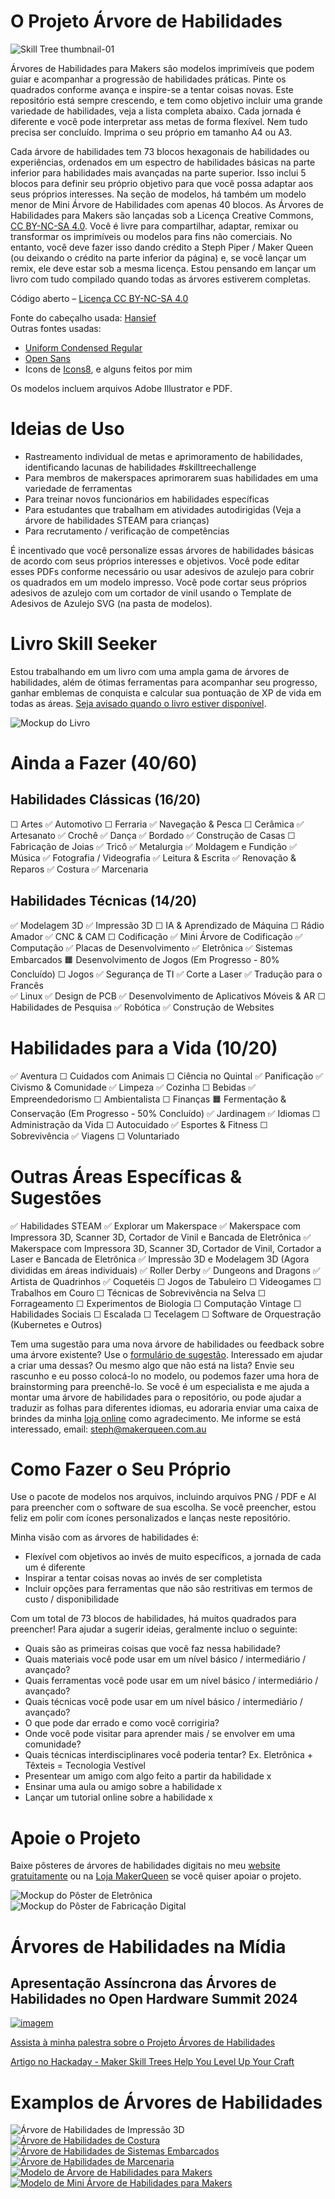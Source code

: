 # O Projeto Árvore de Habilidades
![Skill Tree thumbnail-01](https://github.com/sjpiper145/MakerSkillTree/assets/7828884/66825c18-a0fb-4693-87ef-d1eb3c1e22a0)


Árvores de Habilidades para Makers são modelos imprimíveis que podem guiar e acompanhar a progressão de habilidades práticas. Pinte os quadrados conforme avança e inspire-se a tentar coisas novas. Este repositório está sempre crescendo, e tem como objetivo incluir uma grande variedade de habilidades, veja a lista completa abaixo. Cada jornada é diferente e você pode interpretar ass metas de forma flexível. Nem tudo precisa ser concluído. Imprima o seu próprio em tamanho A4 ou A3.

Cada árvore de habilidades tem 73 blocos hexagonais de habilidades ou experiências, ordenados em um espectro de habilidades básicas na parte inferior para habilidades mais avançadas na parte superior. Isso inclui 5 blocos para definir seu próprio objetivo para que você possa adaptar aos seus próprios interesses. Na seção de modelos, há também um modelo menor de Mini Árvore de Habilidades com apenas 40 blocos. As Árvores de Habilidades para Makers são lançadas sob a Licença Creative Commons, [CC BY-NC-SA 4.0](https://creativecommons.org/licenses/by-nc-sa/4.0/). Você é livre para compartilhar, adaptar, remixar ou transformar os imprimíveis ou modelos para fins não comerciais. No entanto, você deve fazer isso dando crédito a Steph Piper / Maker Queen (ou deixando o crédito na parte inferior da página) e, se você lançar um remix, ele deve estar sob a mesma licença. Estou pensando em lançar um livro com tudo compilado quando todas as árvores estiverem completas.

Código aberto – [Licença CC BY-NC-SA 4.0](https://creativecommons.org/licenses/by-nc-sa/4.0/)

Fonte do cabeçalho usada: [Hansief](https://www.dafont.com/hansief.font)     
Outras fontes usadas:
  - [Uniform Condensed Regular](https://befonts.com/uniform-pro-font-family.html)
  - [Open Sans](https://fonts.google.com/specimen/Open+Sans)
  - Icons de [Icons8](https://icons8.com/), e alguns feitos por mim

Os modelos incluem arquivos Adobe Illustrator e PDF.

# Ideias de Uso

- Rastreamento individual de metas e aprimoramento de habilidades, identificando lacunas de habilidades #skilltreechallenge
- Para membros de makerspaces aprimorarem suas habilidades em uma variedade de ferramentas
- Para treinar novos funcionários em habilidades específicas
- Para estudantes que trabalham em atividades autodirigidas (Veja a árvore de habilidades STEAM para crianças)
- Para recrutamento / verificação de competências

É incentivado que você personalize essas árvores de habilidades básicas de acordo com seus próprios interesses e objetivos. Você pode editar esses PDFs conforme necessário ou usar adesivos de azulejo para cobrir os quadrados em um modelo impresso. Você pode cortar seus próprios adesivos de azulejo com um cortador de vinil usando o Template de Adesivos de Azulejo SVG (na pasta de modelos).

# Livro Skill Seeker
Estou trabalhando em um livro com uma ampla gama de árvores de habilidades, além de ótimas ferramentas para acompanhar seu progresso, ganhar emblemas de conquista e calcular sua pontuação de XP de vida em todas as áreas. [Seja avisado quando o livro estiver disponível](https://www.makerqueen.com.au/skill-trees-1).

![Mockup do Livro](https://github.com/sjpiper145/MakerSkillTree/assets/7828884/735bcab8-77b4-487d-92e0-98f060946a0b)


# Ainda a Fazer (40/60)
## Habilidades Clássicas (16/20)
☐ Artes
✅ Automotivo
☐ Ferraria
✅ Navegação & Pesca
☐ Cerâmica
✅ Artesanato
✅ Crochê
✅ Dança
✅ Bordado
✅ Construção de Casas
☐ Fabricação de Joias
✅ Tricô
✅ Metalurgia
✅ Moldagem e Fundição
✅ Música
✅ Fotografia / Videografia
✅ Leitura & Escrita
✅ Renovação & Reparos
✅ Costura
✅ Marcenaria

## Habilidades Técnicas (14/20)
✅ Modelagem 3D
✅ Impressão 3D
☐ IA & Aprendizado de Máquina
☐ Rádio Amador
✅ CNC & CAM
☐ Codificação    ✅ Mini Árvore de Codificação
✅ Computação
✅ Placas de Desenvolvimento
✅ Eletrônica
✅ Sistemas Embarcados
🟧 Desenvolvimento de Jogos (Em Progresso - 80% Concluído)
☐ Jogos
✅ Segurança de TI
✅ Corte a Laser      ✅ Tradução para o Francês   
✅ Linux
✅ Design de PCB
✅ Desenvolvimento de Aplicativos Móveis & AR
☐ Habilidades de Pesquisa
✅ Robótica
✅ Construção de Websites

# Habilidades para a Vida (10/20)
✅ Aventura
☐ Cuidados com Animais
☐ Ciência no Quintal
✅ Panificação
✅ Civismo & Comunidade
✅ Limpeza
✅ Cozinha
☐ Bebidas
✅ Empreendedorismo
☐ Ambientalista
☐ Finanças
🟧 Fermentação & Conservação (Em Progresso - 50% Concluído)
✅ Jardinagem
✅ Idiomas
☐ Administração da Vida
☐ Autocuidado
✅ Esportes & Fitness
☐ Sobrevivência
✅ Viagens
☐ Voluntariado

# Outras Áreas Específicas & Sugestões
✅ Habilidades STEAM
✅ Explorar um Makerspace
  ✅ Makerspace com Impressora 3D, Scanner 3D, Cortador de Vinil e Bancada de Eletrônica
  ✅ Makerspace com Impressora 3D, Scanner 3D, Cortador de Vinil, Cortador a Laser e Bancada de Eletrônica
✅ Impressão 3D e Modelagem 3D (Agora divididas em áreas individuais)
✅ Roller Derby
✅ Dungeons and Dragons
✅ Artista de Quadrinhos
✅ Coquetéis
☐ Jogos de Tabuleiro
☐ Videogames
☐ Trabalhos em Couro
☐ Técnicas de Sobrevivência na Selva
☐ Forrageamento
☐ Experimentos de Biologia
☐ Computação Vintage
☐ Habilidades Sociais
☐ Escalada
☐ Tecelagem
☐ Software de Orquestração (Kubernetes e Outros)

Tem uma sugestão para uma nova árvore de habilidades ou feedback sobre uma árvore existente? Use o [formulário de sugestão](https://forms.office.com/r/0LdRzGZ2pK). Interessado em ajudar a criar uma dessas? Ou mesmo algo que não está na lista? Envie seu rascunho e eu posso colocá-lo no modelo, ou podemos fazer uma hora de brainstorming para preenchê-lo. Se você é um especialista e me ajuda a montar uma árvore de habilidades para o repositório, ou pode ajudar a traduzir as folhas para diferentes idiomas, eu adoraria enviar uma caixa de brindes da minha [loja online](https://www.etsy.com/au/shop/makerqueenau) como agradecimento. Me informe se está interessado, email: steph@makerqueen.com.au


# Como Fazer o Seu Próprio

Use o pacote de modelos nos arquivos, incluindo arquivos PNG / PDF e AI para preencher com o software de sua escolha. Se você preencher, estou feliz em polir com ícones personalizados e lanças neste repositório.

Minha visão com as árvores de habilidades é:
- Flexível com objetivos ao invés de muito específicos, a jornada de cada um é diferente
- Inspirar a tentar coisas novas ao invés de ser completista
- Incluir opções para ferramentas que não são restritivas em termos de custo / disponibilidade

Com um total de 73 blocos de habilidades, há muitos quadrados para preencher! Para ajudar a sugerir ideias, geralmente incluo o seguinte:
- Quais são as primeiras coisas que você faz nessa habilidade?
- Quais materiais você pode usar em um nível básico / intermediário / avançado?
- Quais ferramentas você pode usar em um nível básico / intermediário / avançado?
- Quais técnicas você pode usar em um nível básico / intermediário / avançado?
- O que pode dar errado e como você corrigiria?
- Onde você pode visitar para aprender mais / se envolver em uma comunidade?
- Quais técnicas interdisciplinares você poderia tentar? Ex. Eletrônica + Têxteis = Tecnologia Vestível
- Presentear um amigo com algo feito a partir da habilidade x
- Ensinar uma aula ou amigo sobre a habilidade x
- Lançar um tutorial online sobre a habilidade x

# Apoie o Projeto
Baixe pôsteres de árvores de habilidades digitais no meu [website gratuitamente](https://www.makerqueen.com.au/freebies) ou na [Loja MakerQueen](https://www.etsy.com/shop/makerqueenau/) se você quiser apoiar o projeto.

![Mockup do Pôster de Eletrônica](https://github.com/sjpiper145/MakerSkillTree/assets/7828884/0d05b244-beb6-4c24-ac15-a939fa4af928)
![Mockup do Pôster de Fabricação Digital](https://github.com/sjpiper145/MakerSkillTree/assets/7828884/fe13cacf-63eb-4880-a40b-6ddff228f422)

# Árvores de Habilidades na Mídia
## Apresentação Assíncrona das Árvores de Habilidades no Open Hardware Summit 2024
[![imagem](https://github.com/sjpiper145/MakerSkillTree/assets/7828884/ea416c43-2179-4919-9aeb-6e45cf4516cd)](https://www.youtube.com/watch?v=gB10vAvSiMU&ab_channel=TheOpenSourceHardwareAssociation)

[Assista à minha palestra sobre o Projeto Árvores de Habilidades](https://www.youtube.com/watch?v=gB10vAvSiMU&ab_channel=TheOpenSourceHardwareAssociation)

[Artigo no Hackaday - Maker Skill Trees Help You Level Up Your Craft](https://hackaday.com/2024/06/11/maker-skill-trees-help-you-level-up-your-craft/)

# Examplos de Árvores de Habilidades

![Árvore de Habilidades de Impressão 3D](https://github.com/sjpiper145/MakerSkillTree/assets/7828884/ba370d5f-2abe-4bf1-8ca4-329fd83ed2d4)
[![Árvore de Habilidades de Costura](Sewing%20Skill%20Tree/Sewing%20Skill%20Tree.png)](Sewing%20Skill%20Tree/Sewing%20Skill%20Tree.pdf)
[![Árvore de Habilidades de Sistemas Embarcados](Embedded%20Systems%20Skill%20Tree/Embedded%20Systems%20Skill%20Tree.png)](Embedded%20Systems%20Skill%20Tree/Embedded%20Systems%20Skill%20Tree.pdf)
[![Árvore de Habilidades de Marcenaria](Woodworking%20Skill%20Tree/Woodworking%20Skill%20Tree.png)](Woodworking%20Skill%20Tree/Woodworking%20Skill%20Tree.pdf)
[![Modelo de Árvore de Habilidades para Makers](Template%20Skill%20Tree/Maker%20Skill%20Tree%20Template-03.png)](Template%20Skill%20Tree/Maker%20Skill%20Tree%20Template.pdf)
[![Modelo de Mini Árvore de Habilidades para Makers](Template%20Skill%20Tree/Template%20Mini%20Maker%20Skill%20Tree%20x40%20Tiles.png)](Mini%20Maker%20Skill%20Tree%20Template%20x40%20Tiles.pdf)  
